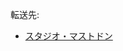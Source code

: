 <div>

転送先:

-   [スタジオ・マストドン](/%E3%82%B9%E3%82%BF%E3%82%B8%E3%82%AA%E3%83%BB%E3%83%9E%E3%82%B9%E3%83%88%E3%83%89%E3%83%B3 "スタジオ・マストドン")

</div>

<div>

</div>
